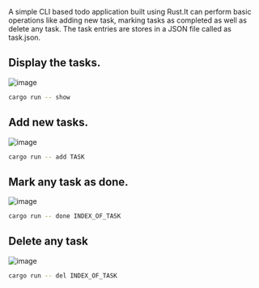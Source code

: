 A simple CLI based todo application built using Rust.It can perform basic operations like adding new task, marking tasks as completed as well as delete any task. The task entries are stores in a JSON file called as task.json. 

## Display the tasks.
![image](https://github.com/Parthiee/todo/assets/100670393/96caa1c7-5675-4e3e-92ff-c1fd05fb547b)
``` bash
cargo run -- show
```

## Add new tasks.
![image](https://github.com/Parthiee/todo/assets/100670393/b946bcb3-4525-43c1-8ec0-33bbb88b11ed)
``` bash
cargo run -- add TASK
```

## Mark any task as done.
![image](https://github.com/Parthiee/todo/assets/100670393/10521cab-8573-4f02-a4fa-2186675bf642)
``` bash
cargo run -- done INDEX_OF_TASK
```

## Delete any task
![image](https://github.com/Parthiee/todo/assets/100670393/16cff5f9-8ad8-4c6a-b9e2-3137550c6b9b)
``` bash
cargo run -- del INDEX_OF_TASK
```

